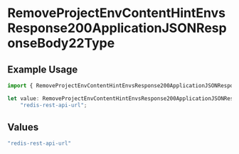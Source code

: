 # RemoveProjectEnvContentHintEnvsResponse200ApplicationJSONResponseBody22Type

## Example Usage

```typescript
import { RemoveProjectEnvContentHintEnvsResponse200ApplicationJSONResponseBody22Type } from "@vercel/sdk/models/operations";

let value: RemoveProjectEnvContentHintEnvsResponse200ApplicationJSONResponseBody22Type =
    "redis-rest-api-url";
```

## Values

```typescript
"redis-rest-api-url"
```